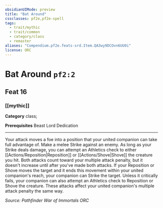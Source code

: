 ```yaml
---
obsidianUIMode: preview
title: "Bat Around"
cssclasses: pf2e,pf2e-spell
tags:
  - trait/mythic
  - trait/common
  - category/class
  - remaster
aliases: "Compendium.pf2e.feats-srd.Item.QA3wy9DCOvn6UU0i"
license: ORC
---
```

# Bat Around `pf2:2`
## Feat 16
### [[mythic]]

**Category** class; 



**Prerequisites** Beast Lord Dedication
* * *
Your attack moves a foe into a position that your united companion can take full advantage of. Make a melee Strike against an enemy. As long as your Strike deals damage, you can attempt an Athletics check to either [[Actions/Reposition|Reposition]] or [[Actions/Shove|Shove]] the creature you hit. Both attacks count toward your multiple attack penalty, but it doesn't increase until after you've made both attacks. If your Reposition or Shove moves the target and it ends this movement within your united companion's reach, your companion can Strike the target. Unless it critically fails, your companion can also attempt an Athletics check to Reposition or Shove the creature. These attacks affect your united companion's multiple attack penalty the same way.

*Source: Pathfinder War of Immortals*
*ORC*